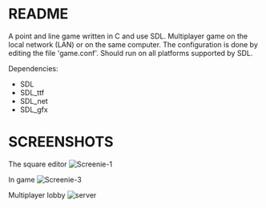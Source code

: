 README
===

A point and line game written in C and use SDL.
Multiplayer game on the local network (LAN) or on the same computer. 
The configuration is done by editing the file 'game.conf'.
Should run on all platforms supported by SDL.

Dependencies:
* SDL
* SDL_ttf
* SDL_net
* SDL_gfx

SCREENSHOTS
===

The square editor
![Screenie-1](https://github.com/downloads/glittercutter/squares_and_lines/screenie-1.png)

In game
![Screenie-3](https://github.com/downloads/glittercutter/squares_and_lines/screenie-3.png)

Multiplayer lobby
![server](https://github.com/downloads/glittercutter/squares_and_lines/server.png)
